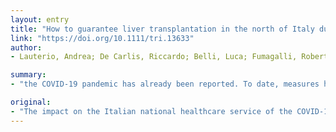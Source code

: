 ```yaml
---
layout: entry
title: "How to guarantee liver transplantation in the north of Italy during the COVID-19 pandemic. A sound transplant protection strategy"
link: "https://doi.org/10.1111/tri.13633"
author:
- Lauterio, Andrea; De Carlis, Riccardo; Belli, Luca; Fumagalli, Roberto; De Carlis, Luciano

summary:
- "the COVID-19 pandemic has already been reported. To date, measures have been taken to adapt our healthcare systems (2). The number of patients infected in Italy since 20 February 2020 has closely followed an exponential trend. It has been challenging our universal-coverage public healthcare system in terms of the availability of intensive care units (ICU) beds, healthcare providers, and blood products (1,2). Infected patients in Italy has been reported to date. Measures have been adopted to adapt their healthcare systems. COVId-19 panddemic in Italy.. the impact on the number has been taken."

original:
- "The impact on the Italian national healthcare service of the COVID-19 pandemic has already been reported (1). To date, measures have been taken to adapt our healthcare systems (2). The number of patients infected in Italy since 20 February 2020 has closely followed an exponential trend, challenging our universal-coverage public healthcare system especially in terms of the availability of intensive care unit (ICU) beds, healthcare providers, and blood products (1,2)."
---
```


